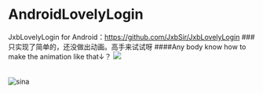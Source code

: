 # AndroidLovelyLogin
JxbLovelyLogin for Android：https://github.com/JxbSir/JxbLovelyLogin
###只实现了简单的，还没做出动画。高手来试试呀
####Any body know how to make the animation like that↓？
![](https://raw.githubusercontent.com/JxbSir/JxbLovelyLogin/master/screenshot.gif)
######
![sina](http://ww3.sinaimg.cn/mw690/8f8f5f45gw1eva5xjtns8j20j20go3zg.jpg "静态图")
